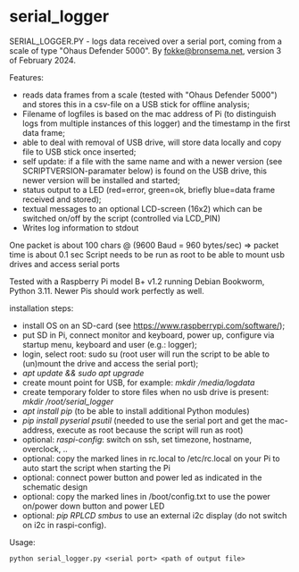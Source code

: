 # serial_logger

SERIAL_LOGGER.PY - logs data received over a serial port, coming from a scale of type "Ohaus Defender 5000".
By fokke@bronsema.net, version 3 of February 2024.

Features:
- reads data frames from a scale (tested with "Ohaus Defender 5000") and stores this in a csv-file on a USB stick for offline analysis;
- Filename of logfiles is based on the mac address of Pi (to distinguish logs from multiple instances of this logger) and the timestamp in the first data frame;
- able to deal with removal of USB drive, will store data locally and copy file to USB stick once inserted;
- self update: if a file with the same name and with a newer version (see SCRIPTVERSION-paramater below) is found on the USB drive, this newer version will be installed and started;
- status output to a LED (red=error, green=ok, briefly blue=data frame received and stored);
- textual messages to an optional LCD-screen (16x2) which can be switched on/off by the script (controlled via LCD_PIN)
- Writes log information to stdout

One packet is about 100 chars @ (9600 Baud = 960 bytes/sec) => packet time is about 0.1 sec
Script needs to be run as root to be able to mount usb drives and access serial ports

Tested with a Raspberry Pi model B+ v1.2 running Debian Bookworm, Python 3.11.  Newer Pis should work perfectly as well.

installation steps:
- install OS on an SD-card (see https://www.raspberrypi.com/software/); 
- put SD in Pi, connect monitor and keyboard, power up, configure via startup menu, keyboard and user (e.g.: logger);
- login, select root: sudo su (root user will run the script to be able to (un)mount the drive and access the serial port);
- *apt update && sudo apt upgrade*
- create mount point for USB, for example: *mkdir /media/logdata*
- create temporary folder to store files when no usb drive is present: *mkdir /root/serial_logger*
- *apt install pip* (to be able to install additional Python modules)
- *pip install pyserial psutil* (needed to use the serial port and get the mac-address, execute as root because the script will run as root)
- optional: *raspi-config*: switch on ssh, set timezone, hostname, overclock, .. 
- optional: copy the marked lines in rc.local to /etc/rc.local on your Pi to auto start the script when starting the Pi
- optional: connect power button and power led as indicated in the schematic design
- optional: copy the marked lines in /boot/config.txt to use the power on/power down button and power LED
- optional: *pip RPLCD smbus* to use an external i2c display (do not switch on i2c in raspi-config).  

Usage:

    python serial_logger.py <serial port> <path of output file>

